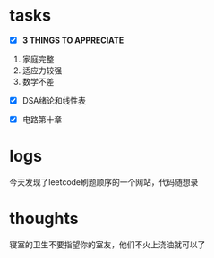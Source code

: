 # tasks
- [x] **3 THINGS TO APPRECIATE**
1. 家庭完整
2. 适应力较强
3. 数学不差
- [x] DSA绪论和线性表
- [x] 电路第十章


# logs
今天发现了leetcode刷题顺序的一个网站，代码随想录




# thoughts
寝室的卫生不要指望你的室友，他们不火上浇油就可以了